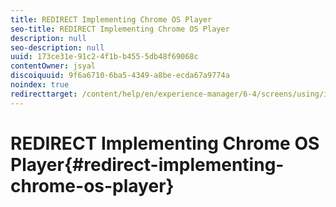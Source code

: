 ```yaml
---
title: REDIRECT Implementing Chrome OS Player
seo-title: REDIRECT Implementing Chrome OS Player
description: null
seo-description: null
uuid: 173ce31e-91c2-4f1b-b455-5db48f69068c
contentOwner: jsyal
discoiquuid: 9f6a6710-6ba5-4349-a8be-ecda67a9774a
noindex: true
redirecttarget: /content/help/en/experience-manager/6-4/screens/using/implementing-chrome-os-player
---
```


# REDIRECT Implementing Chrome OS Player{#redirect-implementing-chrome-os-player}

